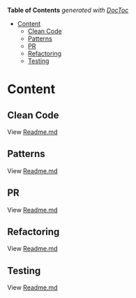 <!-- START doctoc generated TOC please keep comment here to allow auto update -->
<!-- DON'T EDIT THIS SECTION, INSTEAD RE-RUN doctoc TO UPDATE -->
**Table of Contents**  *generated with [DocToc](https://github.com/thlorenz/doctoc)*

- [Content](#content)
  - [Clean Code](#clean-code)
  - [Patterns](#patterns)
  - [PR](#pr)
  - [Refactoring](#refactoring)
  - [Testing](#testing)

<!-- END doctoc generated TOC please keep comment here to allow auto update -->

# Content

## Clean Code

View [Readme.md](./clean_code/README.md)

## Patterns

View [Readme.md](./patterns/README.md)

## PR

View [Readme.md](./pr/README.md)

## Refactoring

View [Readme.md](./refactoring/README.md)

## Testing

View [Readme.md](./testing/README.md)
